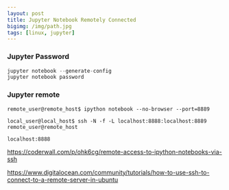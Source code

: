 ```yaml
---
layout: post
title: Jupyter Notebook Remotely Connected
bigimg: /img/path.jpg
tags: [linux, jupyter]
---
```


### Jupyter Password
```python
jupyter notebook --generate-config
jupyter notebook password
```
### Jupyter remote

```
remote_user@remote_host$ ipython notebook --no-browser --port=8889

local_user@local_host$ ssh -N -f -L localhost:8888:localhost:8889 remote_user@remote_host

localhost:8888
```

https://coderwall.com/p/ohk6cg/remote-access-to-ipython-notebooks-via-ssh

https://www.digitalocean.com/community/tutorials/how-to-use-ssh-to-connect-to-a-remote-server-in-ubuntu